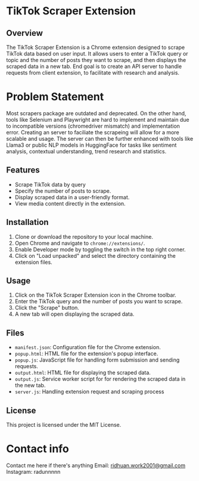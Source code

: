 # TikTok Scraper Extension

## Overview
The TikTok Scraper Extension is a Chrome extension designed to scrape TikTok data based on user input. It allows users to enter a TikTok query or topic and the number of posts they want to scrape, and then displays the scraped data in a new tab. End goal is to create an API server to handle requests from client extension, to facilitate with research and analysis.

# Problem Statement
Most scrapers package are outdated and deprecated. On the other hand, tools like Selenium and Playwright are hard to implement and maintain due to incompatible versions (chromedriver mismatch) and implementation error. Creating an server to faciliate the scrapeing will allow for a more scalable and usage. The server can then be further enhanced with  tools like Llama3 or public NLP models in HuggingFace for tasks like sentiment analysis, contextual understanding, trend research and statistics.


## Features
- Scrape TikTok data by query
- Specify the number of posts to scrape.
- Display scraped data in a user-friendly format.
- View media content directly in the extension.

## Installation
1. Clone or download the repository to your local machine.
2. Open Chrome and navigate to `chrome://extensions/`.
3. Enable Developer mode by toggling the switch in the top right corner.
4. Click on "Load unpacked" and select the directory containing the extension files.

## Usage
1. Click on the TikTok Scraper Extension icon in the Chrome toolbar.
2. Enter the TikTok query and the number of posts you want to scrape.
3. Click the "Scrape" button.
4. A new tab will open displaying the scraped data.

## Files
- `manifest.json`: Configuration file for the Chrome extension.
- `popup.html`: HTML file for the extension's popup interface.
- `popup.js`: JavaScript file for handling form submission and sending requests.
- `output.html`: HTML file for displaying the scraped data.
- `output.js`: Service worker script for for rendering the scraped data in the new tab.
- `server.js`: Handling extension request and scraping process

## License
This project is licensed under the MIT License.


# Contact info
Contact me here if there's anything 
Email: ridhuan.work2001@gmail.com
Instagram: radunnnnn


